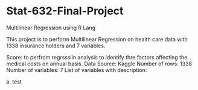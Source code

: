 # Stat-632-Final-Project
Multilinear Regression using R Lang

This project is to perform Multilinear Regression on health care data with 1338 insurance holders and 7 variables.

Score: to perfrom regrsssiin analysis to identify thre factors affecting the medical costs on annual basis.
Data Source: Kaggle
Number of rows: 1338
Number of variables: 7
List of variables with description:
 
 a. test

